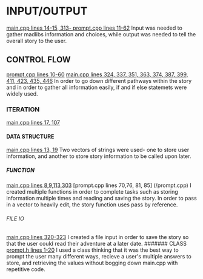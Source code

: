 # INPUT/OUTPUT
[main.cpp lines 14-15, 313- ](/main.cpp) [prompt.cpp lines 11-62](/prompt.cpp)
Input was needed to gather madlibs information and choices, while output was needed to tell the overall story to the user.
## CONTROL FLOW
[prompt.cpp lines 10-60](/prompt.cpp) [main.cpp lines 324, 337, 351, 363, 374, 387, 399, 411, 423, 435, 446](/main.cpp)
In order to go down different pathways within the story and in order to gather all information easily, if and if else statemets were widely used.
### ITERATION
[main.cpp lines 17, 107](/main.cpp) 

#### DATA STRUCTURE
[main.cpp lines 13, 19](/main.cpp)
Two vectors of strings were used- one to store user information, and another to store story information to be called upon later.
##### FUNCTION
[main.cpp lines 8,9,113,303](/main.cpp) [prompt.cpp lines 70,76, 81, 85] (/prompt.cpp)
I created multiple functions in order to complete tasks such as storing information multiple times and reading and saving the story. In order to pass in a vector to heavily edit, the story function uses pass by reference. 
###### FILE IO
[main.cpp lines 320-323](/main.cpp)
I created a file input in order to save the story so that the user could read their adventure at a later date.
####### CLASS
[prompt.h lines 1-20](/prompt.h)
I used a class thinking that it was the best way to prompt the user many different ways, recieve a user's multiple answers to store, and retrieving the values without bogging down main.cpp with repetitive code. 
